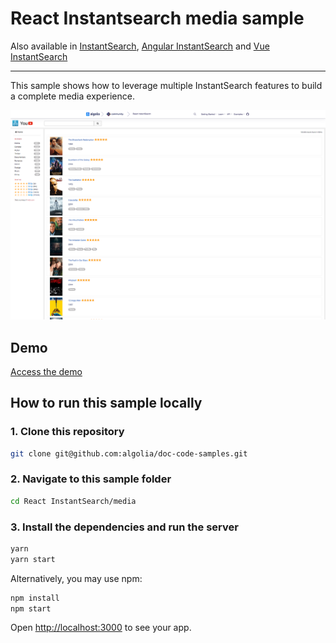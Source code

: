 # React Instantsearch media sample

Also available in [InstantSearch](../../InstantSearch.js/media/), [Angular InstantSearch](../../Angular%20InstantSearch/media/) and [Vue InstantSearch](../../Vue%20InstantSearch/media/)

---

This sample shows how to leverage multiple InstantSearch features to build a complete media experience.

<p align="center"><img src="capture.png?raw=true" alt="A capture of the Algolia InstantSearch media demo" /></p>

## Demo

[Access the demo](https://codesandbox.io/s/github/algolia/doc-code-samples/tree/master/React%20InstantSearch/media)

## How to run this sample locally

### 1. Clone this repository

```sh
git clone git@github.com:algolia/doc-code-samples.git
```

### 2. Navigate to this sample folder

```sh
cd React InstantSearch/media
```

### 3. Install the dependencies and run the server

```sh
yarn
yarn start
```

Alternatively, you may use npm:

```sh
npm install
npm start
```

Open <http://localhost:3000> to see your app.
